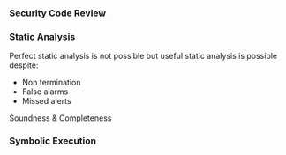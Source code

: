 ### Security Code Review

### Static Analysis
Perfect static analysis is not possible but useful static analysis is possible despite:
* Non termination
* False alarms
* Missed alerts

Soundness & Completeness

### Symbolic Execution

